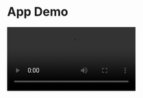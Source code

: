 # App Demo

![](https://user-images.githubusercontent.com/58843979/108050753-e3410e80-6ffe-11eb-81e4-b96f852148e9.mov)